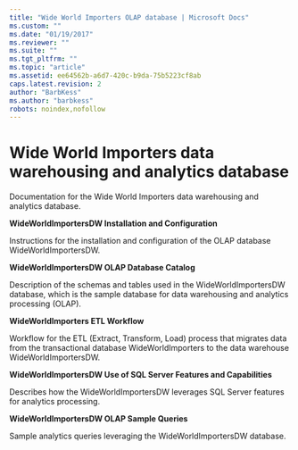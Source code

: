 ```yaml
---
title: "Wide World Importers OLAP database | Microsoft Docs"
ms.custom: ""
ms.date: "01/19/2017"
ms.reviewer: ""
ms.suite: ""
ms.tgt_pltfrm: ""
ms.topic: "article"
ms.assetid: ee64562b-a6d7-420c-b9da-75b5223cf8ab
caps.latest.revision: 2
author: "BarbKess"
ms.author: "barbkess"
robots: noindex,nofollow
---
```

# Wide World Importers data warehousing and analytics database
Documentation for the Wide World Importers data warehousing and analytics database.

**WideWorldImportersDW Installation and Configuration**

Instructions for the installation and configuration of the OLAP database WideWorldImportersDW.

**WideWorldImportersDW OLAP Database Catalog**

Description of the schemas and tables used in the WideWorldImportersDW database, which is the sample database for data warehousing and analytics processing (OLAP).

**WideWorldImporters ETL Workflow**

Workflow for the ETL (Extract, Transform, Load) process that migrates data from the transactional database WideWorldImporters to the data warehouse WideWorldImportersDW.

**WideWorldImportersDW Use of SQL Server Features and Capabilities**

Describes how the WideWorldImportersDW leverages SQL Server features for analytics processing.

**WideWorldImportersDW OLAP Sample Queries**

Sample analytics queries leveraging the WideWorldImportersDW database.